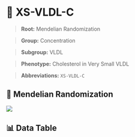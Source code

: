 # 🧪 XS-VLDL-C

> **Root:** Mendelian Randomization

> **Group:** Concentration  

> **Subgroup:** VLDL

> **Phenotype:** Cholesterol in Very Small VLDL  

> **Abbreviations:** `XS-VLDL-C`

## 🧬 Mendelian Randomization  

<img src="/MR/Figures/Inverse/XShengxianVLDLhengxianC.png"/>


## 📊 Data Table


<CsvTableMRI src="/MR/Data/Inverse/XShengxianVLDLhengxianC.csv"/>
